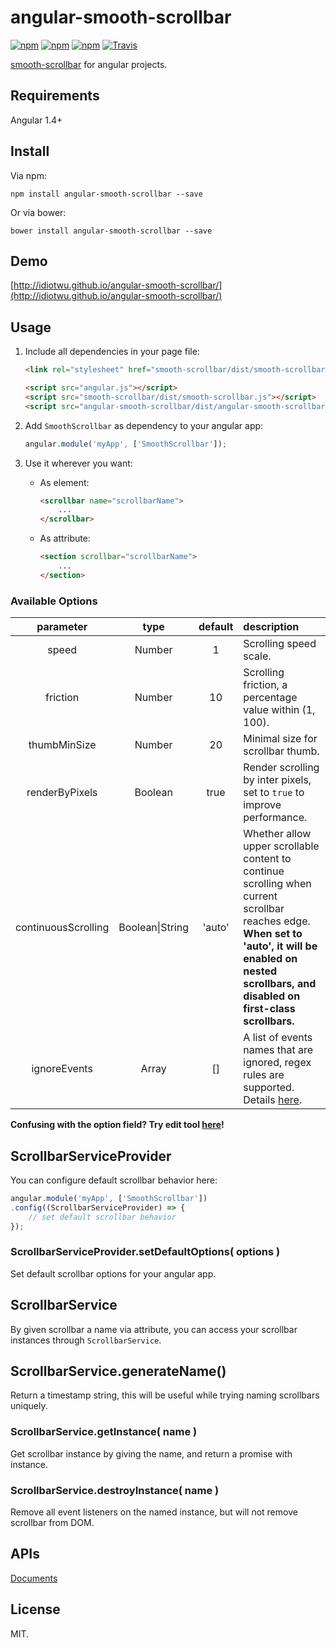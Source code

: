 # angular-smooth-scrollbar

[![npm](https://img.shields.io/npm/v/angular-smooth-scrollbar.svg?style=flat-square)](https://www.npmjs.com/package/angular-smooth-scrollbar)
[![npm](https://img.shields.io/npm/dt/angular-smooth-scrollbar.svg?style=flat-square)](https://www.npmjs.com/package/angular-smooth-scrollbar)
[![npm](https://img.shields.io/npm/l/angular-smooth-scrollbar.svg?style=flat-square)](https://www.npmjs.com/package/angular-smooth-scrollbar)
[![Travis](https://img.shields.io/travis/idiotWu/angular-smooth-scrollbar.svg)](https://travis-ci.org/idiotWu/angular-smooth-scrollbar)

[smooth-scrollbar](https://github.com/idiotWu/smooth-scrollbar) for angular projects.

## Requirements

Angular 1.4+

## Install

Via npm:

```
npm install angular-smooth-scrollbar --save
```

Or via bower:

```
bower install angular-smooth-scrollbar --save
```

## Demo

[http://idiotwu.github.io/angular-smooth-scrollbar/](http://idiotwu.github.io/angular-smooth-scrollbar/)


## Usage

1. Include all dependencies in your page file:

    ```html
    <link rel="stylesheet" href="smooth-scrollbar/dist/smooth-scrollbar.css">

    <script src="angular.js"></script>
    <script src="smooth-scrollbar/dist/smooth-scrollbar.js"></script>
    <script src="angular-smooth-scrollbar/dist/angular-smooth-scrollbar.js"></script>
    ```

2. Add `SmoothScrollbar` as dependency to your angular app:

    ```javascript
    angular.module('myApp', ['SmoothScrollbar']);
    ```

3. Use it wherever you want:

    - As element:

        ```html
        <scrollbar name="scrollbarName">
            ...
        </scrollbar>
        ```

    - As attribute:

        ```html
        <section scrollbar="scrollbarName">
            ...
        </section>
        ```

### Available Options

| parameter | type | default | description |
| :--------: | :--: | :-----: | :---------- |
| speed | Number | 1 | Scrolling speed scale.|
| friction | Number | 10 | Scrolling friction, a percentage value within (1, 100). |
| thumbMinSize | Number | 20 | Minimal size for scrollbar thumb. |
| renderByPixels | Boolean | true | Render scrolling by inter pixels, set to `true` to improve performance. |
| continuousScrolling | Boolean\|String | 'auto' | Whether allow upper scrollable content to continue scrolling when current scrollbar reaches edge. **When set to 'auto', it will be enabled on nested scrollbars, and disabled on first-class scrollbars.** |
| ignoreEvents | Array | [] | A list of events names that are ignored, regex rules are supported. Details [here](https://github.com/idiotWu/smooth-scrollbar/wiki/Options-Field). |

**Confusing with the option field? Try edit tool [here](http://idiotwu.github.io/smooth-scrollbar/)!**

## ScrollbarServiceProvider

You can configure default scrollbar behavior here:

```javascript
angular.module('myApp', ['SmoothScrollbar'])
.config((ScrollbarServiceProvider) => {
    // set default scrollbar behavior
});
```

### ScrollbarServiceProvider.setDefaultOptions( options )

Set default scrollbar options for your angular app.


## ScrollbarService

By given scrollbar a name via attribute, you can access your scrollbar instances through `ScrollbarService`.

## ScrollbarService.generateName()

Return a timestamp string, this will be useful while trying naming scrollbars uniquely.

### ScrollbarService.getInstance( name )

Get scrollbar instance by giving the name, and return a promise with instance.

### ScrollbarService.destroyInstance( name )

Remove all event listeners on the named instance, but will not remove scrollbar from DOM.

## APIs

[Documents](https://github.com/idiotWu/smooth-scrollbar#apis)

## License

MIT.
